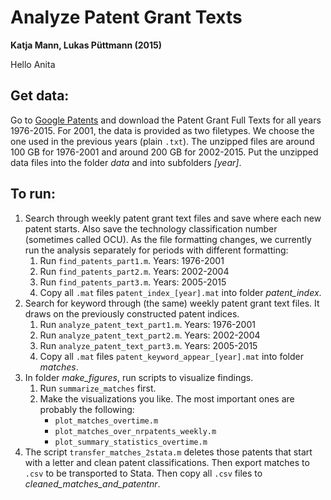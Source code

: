 Analyze Patent Grant Texts
===========================================================
**Katja Mann, Lukas Püttmann (2015)**

Hello Anita

Get data:
---------------------------
Go to [Google Patents](http://www.google.com/googlebooks/uspto-patents-grants-text.html) and download the Patent Grant Full Texts for all years 1976-2015. For 2001, the data is provided as two filetypes. We choose the one used in the previous years (plain `.txt`). The unzipped files are around 100 GB for 1976-2001 and around 200 GB for 2002-2015. Put the unzipped data files into the folder *data* and into subfolders *[year]*.


To run:
---------------------------
1. Search through weekly patent grant text files and save where each new patent starts. Also save the technology classification number (sometimes called OCU). As the file formatting changes, we currently run the analysis separately for periods with different formatting:
	1. Run `find_patents_part1.m`. Years: 1976-2001
	2. Run `find_patents_part2.m`. Years: 2002-2004
	3. Run `find_patents_part3.m`. Years: 2005-2015
	4. Copy all `.mat` files `patent_index_[year].mat` into folder *patent_index*.
2. Search for keyword through (the same) weekly patent grant text files. It draws on the  previously constructed patent indices.
	1. Run `analyze_patent_text_part1.m`. Years: 1976-2001
	2. Run `analyze_patent_text_part2.m`. Years: 2002-2004
	3. Run `analyze_patent_text_part3.m`. Years: 2005-2015
	4. Copy all `.mat` files `patent_keyword_appear_[year].mat` into folder *matches*.
3. In folder *make_figures*, run scripts to visualize findings.
	1. Run `summarize_matches` first.
	2. Make the visualizations you like. The most important ones are probably the following:
		* `plot_matches_overtime.m` 
		* `plot_matches_over_nrpatents_weekly.m` 
		* `plot_summary_statistics_overtime.m` 
4. The script `transfer_matches_2stata.m` deletes those patents that start with a letter and clean patent classifications. Then export matches to `.csv` to be transported to Stata. Then copy all `.csv` files to *cleaned_matches_and_patentnr*. 